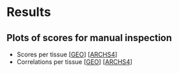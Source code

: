 



# Results
## Plots of scores for manual inspection 







* Scores per tissue [[GEO](figures/scores_geo.png)] [[ARCHS4](figures/scores_archs4.png)]
* Correlations per tissue [[GEO](figures/correlations_geo.png)] [[ARCHS4](figures/corrleations_archs4.png)]










